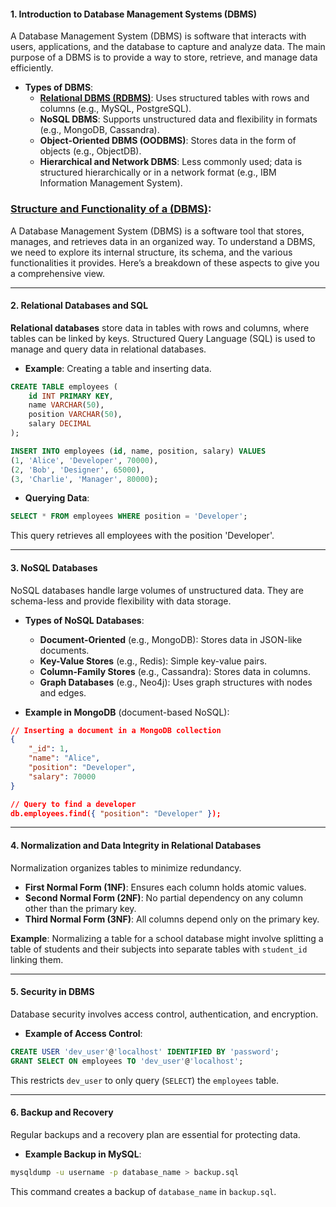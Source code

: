 #### 1. **Introduction to Database Management Systems (DBMS)**

A Database Management System (DBMS) is software that interacts with users, applications, and the database to capture and analyze data. The main purpose of a DBMS is to provide a way to store, retrieve, and manage data efficiently.

- **Types of DBMS**:
  - [**Relational DBMS (RDBMS)**](Relational%20DBMS.md): Uses structured tables with rows and columns (e.g., MySQL, PostgreSQL).
  - **NoSQL DBMS**: Supports unstructured data and flexibility in formats (e.g., MongoDB, Cassandra).
  - **Object-Oriented DBMS (OODBMS)**: Stores data in the form of objects (e.g., ObjectDB).
  - **Hierarchical and Network DBMS**: Less commonly used; data is structured hierarchically or in a network format (e.g., IBM Information Management System).

### [Structure and Functionality of a (DBMS)](Structure%20and%20Functionality%20of%20a%20(DBMS).md):
A Database Management System (DBMS) is a software tool that stores, manages, and retrieves data in an organized way. To understand a DBMS, we need to explore its internal structure, its schema, and the various functionalities it provides. Here’s a breakdown of these aspects to give you a comprehensive view.

---

#### 2. **Relational Databases and SQL**

**Relational databases** store data in tables with rows and columns, where tables can be linked by keys. Structured Query Language (SQL) is used to manage and query data in relational databases.

- **Example**: Creating a table and inserting data.

```sql
CREATE TABLE employees (
    id INT PRIMARY KEY,
    name VARCHAR(50),
    position VARCHAR(50),
    salary DECIMAL
);

INSERT INTO employees (id, name, position, salary) VALUES
(1, 'Alice', 'Developer', 70000),
(2, 'Bob', 'Designer', 65000),
(3, 'Charlie', 'Manager', 80000);
```

- **Querying Data**:

```sql
SELECT * FROM employees WHERE position = 'Developer';
```

This query retrieves all employees with the position 'Developer'.

---

#### 3. **NoSQL Databases**

NoSQL databases handle large volumes of unstructured data. They are schema-less and provide flexibility with data storage.

- **Types of NoSQL Databases**:
  - **Document-Oriented** (e.g., MongoDB): Stores data in JSON-like documents.
  - **Key-Value Stores** (e.g., Redis): Simple key-value pairs.
  - **Column-Family Stores** (e.g., Cassandra): Stores data in columns.
  - **Graph Databases** (e.g., Neo4j): Uses graph structures with nodes and edges.

- **Example in MongoDB** (document-based NoSQL):

```json
// Inserting a document in a MongoDB collection
{
    "_id": 1,
    "name": "Alice",
    "position": "Developer",
    "salary": 70000
}

// Query to find a developer
db.employees.find({ "position": "Developer" });
```

---

#### 4. **Normalization and Data Integrity in Relational Databases**

Normalization organizes tables to minimize redundancy.

- **First Normal Form (1NF)**: Ensures each column holds atomic values.
- **Second Normal Form (2NF)**: No partial dependency on any column other than the primary key.
- **Third Normal Form (3NF)**: All columns depend only on the primary key.

**Example**: Normalizing a table for a school database might involve splitting a table of students and their subjects into separate tables with `student_id` linking them.

---

#### 5. **Security in DBMS**

Database security involves access control, authentication, and encryption.

- **Example of Access Control**:

```sql
CREATE USER 'dev_user'@'localhost' IDENTIFIED BY 'password';
GRANT SELECT ON employees TO 'dev_user'@'localhost';
```

This restricts `dev_user` to only query (`SELECT`) the `employees` table.

---

#### 6. **Backup and Recovery**

Regular backups and a recovery plan are essential for protecting data.

- **Example Backup in MySQL**:

```bash
mysqldump -u username -p database_name > backup.sql
```

This command creates a backup of `database_name` in `backup.sql`.